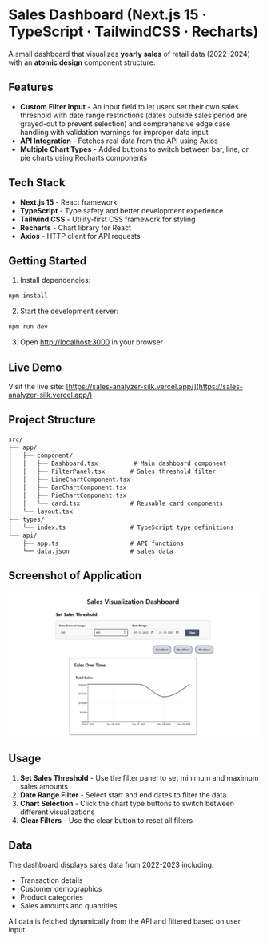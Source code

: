 # Sales Dashboard (Next.js 15 · TypeScript · TailwindCSS · Recharts)

A small dashboard that visualizes **yearly sales** of retail data (2022–2024) with an **atomic design** component structure.

## Features

- **Custom Filter Input** - An input field to let users set their own sales threshold with date range restrictions (dates outside sales period are grayed-out to prevent selection) and comprehensive edge case handling with validation warnings for improper data input
- **API Integration** - Fetches real data from the API using Axios
- **Multiple Chart Types** - Added buttons to switch between bar, line, or pie charts using Recharts components

## Tech Stack

- **Next.js 15** - React framework
- **TypeScript** - Type safety and better development experience
- **Tailwind CSS** - Utility-first CSS framework for styling
- **Recharts** - Chart library for React
- **Axios** - HTTP client for API requests

## Getting Started

1. Install dependencies:
```bash
npm install
```

2. Start the development server:
```bash
npm run dev
```

3. Open [http://localhost:3000](http://localhost:3000) in your browser

## Live Demo

Visit the live site: [https://sales-analyzer-silk.vercel.app/](https://sales-analyzer-silk.vercel.app/)

## Project Structure

```
src/
├── app/
│   ├── component/
│   │   ├── Dashboard.tsx          # Main dashboard component
│   │   ├── FilterPanel.tsx       # Sales threshold filter
│   │   ├── LineChartComponent.tsx
│   │   ├── BarChartComponent.tsx
│   │   ├── PieChartComponent.tsx
│   │   └── card.tsx              # Reusable card components
│   └── layout.tsx
├── types/
│   └── index.ts                  # TypeScript type definitions
└── api/
    ├── app.ts                    # API functions
    └── data.json                 # sales data
```

## Screenshot of Application

![Sales Dashboard](./public/assets/image.png)

## Usage

1. **Set Sales Threshold** - Use the filter panel to set minimum and maximum sales amounts
2. **Date Range Filter** - Select start and end dates to filter the data
3. **Chart Selection** - Click the chart type buttons to switch between different visualizations
4. **Clear Filters** - Use the clear button to reset all filters

## Data

The dashboard displays sales data from 2022-2023 including:
- Transaction details
- Customer demographics
- Product categories
- Sales amounts and quantities

All data is fetched dynamically from the API and filtered based on user input.
